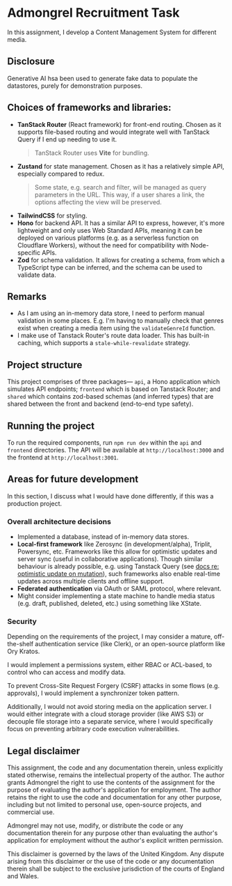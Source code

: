 # Admongrel Recruitment Task

In this assignment, I develop a Content Management System for different media.

## Disclosure
Generative AI hsa been used to generate fake data to populate the datastores, purely for demonstration purposes. 

## Choices of frameworks and libraries:
- **TanStack Router** (React framework) for front-end routing. Chosen as it supports file-based routing and would integrate well with TanStack Query if I end up needing to use it.
    > TanStack Router uses **Vite** for bundling.
- **Zustand** for state management. Chosen as it has a relatively simple API, especially compared to redux.
  > Some state, e.g. search and filter, will be managed as query parameters in the URL. This way, if a user shares a link, the options affecting the view will be preserved.
- **TailwindCSS** for styling.
- **Hono** for backend API. It has a similar API to express, however, it's more lightweight and only uses Web Standard APIs, meaning it can be deployed on various platforms (e.g. as a serverless function on Cloudflare Workers), without the need for compatibility with Node-specific APIs.
- **Zod** for schema validation. It allows for creating a schema, from which a TypeScript type can be inferred, and the schema can be used to validate data.

## Remarks

- As I am using an in-memory data store, I need to perform manual validation in some places. E.g. I'm having to manually check that genres exist when creating a media item using the `validateGenreId` function.
- I make use of Tanstack Router's route data loader. This has built-in caching, which supports a `stale-while-revalidate` strategy.

## Project structure

This project comprises of three packages— `api`, a Hono application which simulates API endpoints; `frontend` which is based on Tanstack Router; and `shared` which contains zod-based schemas (and inferred types) that are shared between the front and backend (end-to-end type safety).

## Running the project

To run the required components, run `npm run dev` within the `api` and `frontend` directories. The API will be available at `http://localhost:3000` and the frontend at `http://localhost:3001`.

## Areas for future development

In this section, I discuss what I would have done differently, if this was a production project.

### Overall architecture decisions
- Implemented a database, instead of in-memory data stores.
- **Local-first framework** like Zerosync (in development/alpha), Triplit, Powersync, etc. Frameworks like this allow for optimistic updates and server sync (useful in collaborative applications). Though similar behaviour is already possible, e.g. using Tanstack Query  (see [docs re: optimistic update on mutation](https://tanstack.com/query/latest/docs/framework/react/guides/optimistic-updates)), such frameworks also enable real-time updates across multiple clients and offline support.
- **Federated authentication** via OAuth or SAML protocol, where relevant.
- Might consider implementing a state machine to handle media status (e.g. draft, published, deleted, etc.) using something like XState.

### Security
Depending on the requirements of the project, I may consider a mature, off-the-shelf authentication service (like Clerk), or an open-source platform like Ory Kratos.

I would implement a permissions system, either RBAC or ACL-based, to control who can access and modify data.

To prevent Cross-Site Request Forgery (CSRF) attacks in some flows (e.g. approvals), I would implement a synchronizer token pattern.

Additionally, I would not avoid storing media on the application server. I would either integrate with a cloud storage provider (like AWS S3) or decouple file storage into a separate service, where I would specifically focus on preventing arbitrary code execution vulnerabilities.

## Legal disclaimer
This assignment, the code and any documentation therein, unless explicitly stated otherwise, remains the intellectual property of the author. The author grants Admongrel the right to use the contents of the assignment for the purpose of evaluating the author's application for employment. The author retains the right to use the code and documentation for any other purpose, including but not limited to personal use, open-source projects, and commercial use.

Admongrel may not use, modify, or distribute the code or any documentation therein for any purpose other than evaluating the author's application for employment without the author's explicit written permission.

This disclaimer is governed by the laws of the United Kingdom. Any dispute arising from this disclaimer or the use of the code or any documentation therein shall be subject to the exclusive jurisdiction of the courts of England and Wales.